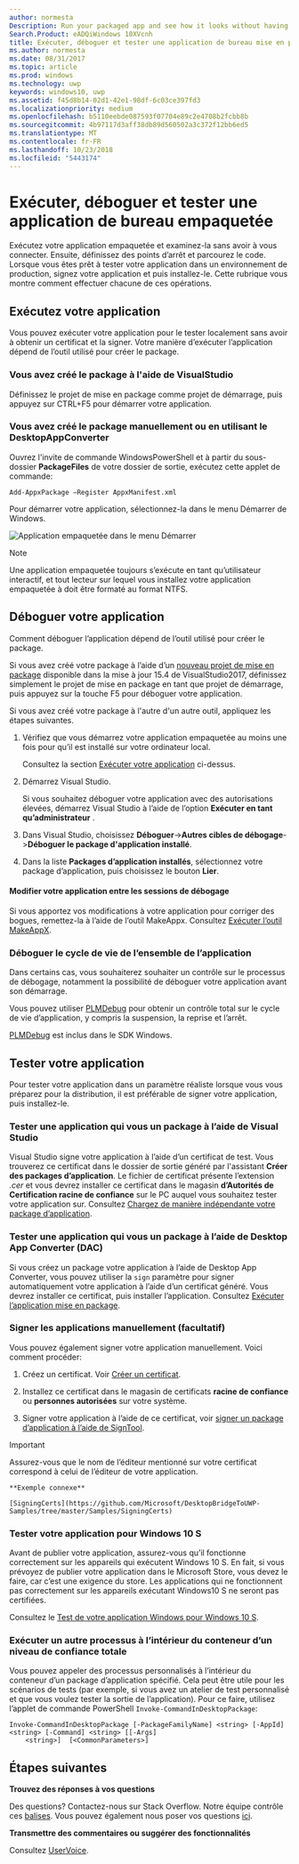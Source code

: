 ```yaml
---
author: normesta
Description: Run your packaged app and see how it looks without having to sign it. Then, set breakpoints and step through code. When you're ready to test your app in a production environment, sign your app and then install it.
Search.Product: eADQiWindows 10XVcnh
title: Exécuter, déboguer et tester une application de bureau mise en package (Pont du bureau)
ms.author: normesta
ms.date: 08/31/2017
ms.topic: article
ms.prod: windows
ms.technology: uwp
keywords: windows10, uwp
ms.assetid: f45d8b14-02d1-42e1-98df-6c03ce397fd3
ms.localizationpriority: medium
ms.openlocfilehash: b5110eebde087593f07704e89c2e4708b2fcbb8b
ms.sourcegitcommit: 4b97117d3aff38db89d560502a3c372f12bb6ed5
ms.translationtype: MT
ms.contentlocale: fr-FR
ms.lasthandoff: 10/23/2018
ms.locfileid: "5443174"
---
```

# <a name="run-debug-and-test-a-packaged-desktop-application"></a>Exécuter, déboguer et tester une application de bureau empaquetée

Exécutez votre application empaquetée et examinez-la sans avoir à vous connecter. Ensuite, définissez des points d’arrêt et parcourez le code. Lorsque vous êtes prêt à tester votre application dans un environnement de production, signez votre application et puis installez-le. Cette rubrique vous montre comment effectuer chacune de ces opérations.

<a id="run-app" />

## <a name="run-your-application"></a>Exécutez votre application

Vous pouvez exécuter votre application pour le tester localement sans avoir à obtenir un certificat et la signer. Votre manière d’exécuter l’application dépend de l’outil utilisé pour créer le package.

### <a name="you-created-the-package-by-using-visual-studio"></a>Vous avez créé le package à l'aide de VisualStudio

Définissez le projet de mise en package comme projet de démarrage, puis appuyez sur CTRL+F5 pour démarrer votre application.

### <a name="you-created-the-package-manually-or-by-using-the-desktop-app-converter"></a>Vous avez créé le package manuellement ou en utilisant le DesktopAppConverter

Ouvrez l'invite de commande WindowsPowerShell et à partir du sous-dossier **PackageFiles** de votre dossier de sortie, exécutez cette applet de commande:

```
Add-AppxPackage –Register AppxManifest.xml
```
Pour démarrer votre application, sélectionnez-la dans le menu Démarrer de Windows.

![Application empaquetée dans le menu Démarrer](images/desktop-to-uwp/converted-app-installed.png)

> [!NOTE]
> Une application empaquetée toujours s’exécute en tant qu’utilisateur interactif, et tout lecteur sur lequel vous installez votre application empaquetée à doit être formaté au format NTFS.

## <a name="debug-your-app"></a>Déboguer votre application

Comment déboguer l’application dépend de l’outil utilisé pour créer le package.

Si vous avez créé votre package à l’aide d’un [nouveau projet de mise en package](desktop-to-uwp-packaging-dot-net.md#new-packaging-project) disponible dans la mise à jour 15.4 de VisualStudio2017, définissez simplement le projet de mise en package en tant que projet de démarrage, puis appuyez sur la touche F5 pour déboguer votre application.

Si vous avez créé votre package à l'autre d'un autre outil, appliquez les étapes suivantes.

1. Vérifiez que vous démarrez votre application empaquetée au moins une fois pour qu’il est installé sur votre ordinateur local.

   Consultez la section [Exécuter votre application](#run-app) ci-dessus.

2. Démarrez Visual Studio.

   Si vous souhaitez déboguer votre application avec des autorisations élevées, démarrez Visual Studio à l’aide de l’option **Exécuter en tant qu’administrateur** .

3. Dans Visual Studio, choisissez **Déboguer**->**Autres cibles de débogage**->**Déboguer le package d'application installé**.

4. Dans la liste **Packages d’application installés**, sélectionnez votre package d’application, puis choisissez le bouton **Lier**.

#### <a name="modify-your-application-in-between-debug-sessions"></a>Modifier votre application entre les sessions de débogage

Si vous apportez vos modifications à votre application pour corriger des bogues, remettez-la à l’aide de l’outil MakeAppx. Consultez [Exécuter l’outil MakeAppX](desktop-to-uwp-manual-conversion.md#make-appx).

### <a name="debug-the-entire-application-lifecycle"></a>Déboguer le cycle de vie de l’ensemble de l’application

Dans certains cas, vous souhaiterez souhaiter un contrôle sur le processus de débogage, notamment la possibilité de déboguer votre application avant son démarrage.

Vous pouvez utiliser [PLMDebug](https://msdn.microsoft.com/library/windows/hardware/jj680085(v=vs.85).aspx) pour obtenir un contrôle total sur le cycle de vie d’application, y compris la suspension, la reprise et l’arrêt.

[PLMDebug](https://msdn.microsoft.com/library/windows/hardware/jj680085(v=vs.85).aspx) est inclus dans le SDK Windows.

## <a name="test-your-app"></a>Tester votre application

Pour tester votre application dans un paramètre réaliste lorsque vous vous préparez pour la distribution, il est préférable de signer votre application, puis installez-le.

### <a name="test-an-application-that-you-packaged-by-using-visual-studio"></a>Tester une application qui vous un package à l’aide de Visual Studio

Visual Studio signe votre application à l’aide d’un certificat de test. Vous trouverez ce certificat dans le dossier de sortie généré par l'assistant **Créer des packages d’application**. Le fichier de certificat présente l’extension *.cer* et vous devrez installer ce certificat dans le magasin **d’Autorités de Certification racine de confiance** sur le PC auquel vous souhaitez tester votre application sur. Consultez [Chargez de manière indépendante votre package d’application](../packaging/packaging-uwp-apps.md#sideload-your-app-package).

### <a name="test-an-application-that-you-packaged-by-using-the-desktop-app-converter-dac"></a>Tester une application qui vous un package à l’aide de Desktop App Converter (DAC)

Si vous créez un package votre application à l’aide de Desktop App Converter, vous pouvez utiliser la ``sign`` paramètre pour signer automatiquement votre application à l’aide d’un certificat généré. Vous devrez installer ce certificat, puis installer l’application. Consultez [Exécuter l’application mise en package](desktop-to-uwp-run-desktop-app-converter.md#run-app).   


### <a name="manually-sign-apps-optional"></a>Signer les applications manuellement (facultatif)

Vous pouvez également signer votre application manuellement. Voici comment procéder:

1. Créez un certificat. Voir [Créer un certificat](../packaging/create-certificate-package-signing.md).

2. Installez ce certificat dans le magasin de certificats **racine de confiance** ou **personnes autorisées** sur votre système.

3. Signer votre application à l’aide de ce certificat, voir [signer un package d’application à l’aide de SignTool](../packaging/sign-app-package-using-signtool.md).

  > [!IMPORTANT]
  > Assurez-vous que le nom de l’éditeur mentionné sur votre certificat correspond à celui de l’éditeur de votre application.

    **Exemple connexe**

    [SigningCerts](https://github.com/Microsoft/DesktopBridgeToUWP-Samples/tree/master/Samples/SigningCerts)


### <a name="test-your-application-for-windows-10-s"></a>Tester votre application pour Windows 10 S

Avant de publier votre application, assurez-vous qu’il fonctionne correctement sur les appareils qui exécutent Windows 10 S. En fait, si vous prévoyez de publier votre application dans le Microsoft Store, vous devez le faire, car c’est une exigence du store. Les applications qui ne fonctionnent pas correctement sur les appareils exécutant Windows10 S ne seront pas certifiées.

Consultez le [Test de votre application Windows pour Windows 10 S](https://docs.microsoft.com/windows/uwp/porting/desktop-to-uwp-test-windows-s).

### <a name="run-another-process-inside-the-full-trust-container"></a>Exécuter un autre processus à l’intérieur du conteneur d’un niveau de confiance totale

Vous pouvez appeler des processus personnalisés à l’intérieur du conteneur d’un package d’application spécifié. Cela peut être utile pour les scénarios de tests (par exemple, si vous avez un atelier de test personnalisé et que vous voulez tester la sortie de l’application). Pour ce faire, utilisez l’applet de commande PowerShell ```Invoke-CommandInDesktopPackage```:

```CMD
Invoke-CommandInDesktopPackage [-PackageFamilyName] <string> [-AppId] <string> [-Command] <string> [[-Args]
    <string>]  [<CommonParameters>]
```

## <a name="next-steps"></a>Étapes suivantes

**Trouvez des réponses à vos questions**

Des questions? Contactez-nous sur Stack Overflow. Notre équipe contrôle ces [balises](http://stackoverflow.com/questions/tagged/project-centennial+or+desktop-bridge). Vous pouvez également nous poser vos questions [ici](https://social.msdn.microsoft.com/Forums/en-US/home?filter=alltypes&sort=relevancedesc&searchTerm=%5BDesktop%20Converter%5D).

**Transmettre des commentaires ou suggérer des fonctionnalités**

Consultez [UserVoice](https://wpdev.uservoice.com/forums/110705-universal-windows-platform/category/161895-desktop-bridge-centennial).
